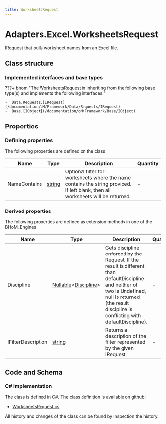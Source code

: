 ```yaml
---
title: WorksheetsRequest
---
```


# Adapters.Excel.WorksheetsRequest

IRequest that pulls worksheet names from an Excel file.

## Class structure

### Implemented interfaces and base types

???+ bhom "The WorksheetsRequest in inheriting from the following base type(s) and implements the following interfaces:"

    -  Data.Requests.[IRequest](/documentation/oM/Framework/Data/Requests/IRequest)
    -  Base.[IObject](/documentation/oM/Framework/Base/IObject)


## Properties



### Defining properties

The following properties are defined on the class

| Name             | Type             | Description      | Quantity         |
|------------------|------------------|------------------|------------------|
| NameContains | [string](https://learn.microsoft.com/en-us/dotnet/api/System.String?view=netstandard-2.0) | Optional filter for worksheets where the name contains the string provided. If left blank, then all worksheets will be returned. | - |


### Derived properties

The following properties are defined as extension methods in one of the BHoM_Engines

| Name             | Type             | Description      | Quantity         | Engine           |
|------------------|------------------|------------------|------------------|------------------|
| Discipline | [Nullable](https://learn.microsoft.com/en-us/dotnet/api/System.Nullable-1?view=netstandard-2.0)&lt;[Discipline](/documentation/oM/Adapter/Adapters/Revit/Enums/Discipline)&gt; | Gets discipline enforced by the Request. If the result is different than defaultDiscipline and neither of two is Undefined, null is returned (the result discipline is conflicting with defaultDiscipline). | - | Revit_Engine |
| IFilterDescription | [string](https://learn.microsoft.com/en-us/dotnet/api/System.String?view=netstandard-2.0) | Returns a description of the filter represented by the given IRequest. | - | Revit_Engine |


## Code and Schema

### C# implementation

The class is defined in C#. The class definition is available on github:

- [WorksheetsRequest.cs](https://github.com/BHoM/Excel_Toolkit/blob/develop/Excel_oM/Requests/WorksheetsRequest.cs)

All history and changes of the class can be found by inspection the history.
